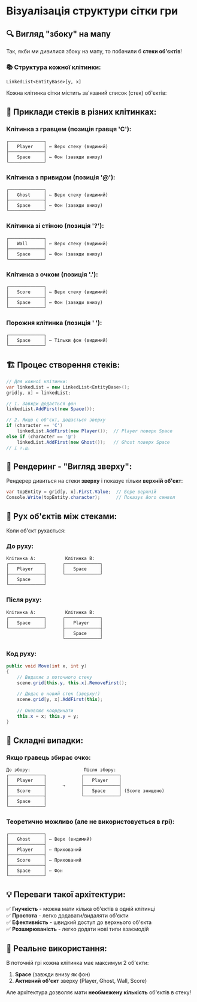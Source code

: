 # Візуалізація структури сітки гри

## 🔍 Вигляд "збоку" на мапу

Так, якби ми дивилися збоку на мапу, то побачили б **стеки об'єктів**!

### 📚 Структура кожної клітинки:

```
LinkedList<EntityBase>[y, x]
```

Кожна клітинка сітки містить зв'язаний список (стек) об'єктів:

## 🎯 Приклади стеків в різних клітинках:

### **Клітинка з гравцем (позиція гравця 'C'):**
```
┌─────────────┐
│   Player    │ ← Верх стеку (видимий)
├─────────────┤
│   Space     │ ← Фон (завжди внизу)
└─────────────┘
```

### **Клітинка з привидом (позиція '@'):**
```
┌─────────────┐
│   Ghost     │ ← Верх стеку (видимий)
├─────────────┤
│   Space     │ ← Фон (завжди внизу)
└─────────────┘
```

### **Клітинка зі стіною (позиція '?'):**
```
┌─────────────┐
│   Wall      │ ← Верх стеку (видимий)
├─────────────┤
│   Space     │ ← Фон (завжди внизу)
└─────────────┘
```

### **Клітинка з очком (позиція '.'):**
```
┌─────────────┐
│   Score     │ ← Верх стеку (видимий)
├─────────────┤
│   Space     │ ← Фон (завжди внизу)
└─────────────┘
```

### **Порожня клітинка (позиція ' '):**
```
┌─────────────┐
│   Space     │ ← Тільки фон (видимий)
└─────────────┘
```

## 🏗️ Процес створення стеків:

```csharp
// Для кожної клітинки:
var linkedList = new LinkedList<EntityBase>();
grid[y, x] = linkedList;

// 1. Завжди додається фон
linkedList.AddFirst(new Space());

// 2. Якщо є об'єкт, додається зверху
if (character == 'C')
    linkedList.AddFirst(new Player());  // Player поверх Space
else if (character == '@')
    linkedList.AddFirst(new Ghost());   // Ghost поверх Space
// і т.д.
```

## 🎨 Рендеринг - "Вигляд зверху":

Рендерер дивиться на стеки **зверху** і показує тільки **верхній об'єкт**:

```csharp
var topEntity = grid[y, x].First.Value;  // Бере верхній
Console.Write(topEntity.character);      // Показує його символ
```

## 🚶 Рух об'єктів між стеками:

Коли об'єкт рухається:

### **До руху:**
```
Клітинка A:           Клітинка B:
┌─────────────┐      ┌─────────────┐
│   Player    │      │   Space     │
├─────────────┤      └─────────────┘
│   Space     │
└─────────────┘
```

### **Після руху:**
```
Клітинка A:           Клітинка B:
┌─────────────┐      ┌─────────────┐
│   Space     │      │   Player    │
└─────────────┘      ├─────────────┤
                     │   Space     │
                     └─────────────┘
```

### **Код руху:**
```csharp
public void Move(int x, int y)
{
    // Видаляє з поточного стеку
    scene.grid[this.y, this.x].RemoveFirst();
    
    // Додає в новий стек (зверху!)
    scene.grid[y, x].AddFirst(this);
    
    // Оновлює координати
    this.x = x; this.y = y;
}
```

## 🔄 Складні випадки:

### **Якщо гравець збирає очко:**
```
До збору:                    Після збору:
┌─────────────┐             ┌─────────────┐
│   Player    │             │   Player    │
├─────────────┤      →      ├─────────────┤
│   Score     │             │   Space     │ (Score знищено)
├─────────────┤             └─────────────┘
│   Space     │
└─────────────┘
```

### **Теоретично можливо (але не використовується в грі):**
```
┌─────────────┐
│   Ghost     │ ← Верх (видимий)
├─────────────┤
│   Player    │ ← Прихований
├─────────────┤
│   Score     │ ← Прихований
├─────────────┤
│   Space     │ ← Фон
└─────────────┘
```

## 💡 Переваги такої архітектури:

✅ **Гнучкість** - можна мати кілька об'єктів в одній клітинці  
✅ **Простота** - легко додавати/видаляти об'єкти  
✅ **Ефективність** - швидкий доступ до верхнього об'єкта  
✅ **Розширюваність** - легко додати нові типи взаємодій  

## 🎯 Реальне використання:

В поточній грі кожна клітинка має максимум 2 об'єкти:
1. **Space** (завжди внизу як фон)
2. **Активний об'єкт** зверху (Player, Ghost, Wall, Score)

Але архітектура дозволяє мати **необмежену кількість** об'єктів в стеку!
